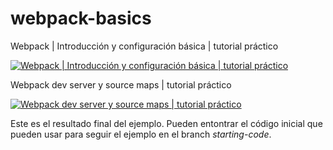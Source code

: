 # webpack-basics

Webpack | Introducción y configuración básica | tutorial práctico

[![Webpack | Introducción y configuración básica | tutorial práctico](https://img.youtube.com/vi/2UBKjshUwM8/0.jpg)](https://www.youtube.com/watch?v=2UBKjshUwM8 "Webpack | Introducción y configuración básica | tutorial práctico")

Webpack dev server y source maps | tutorial práctico

[![Webpack dev server y source maps | tutorial práctico](https://img.youtube.com/vi/bZD8qcJIEIE/0.jpg)](https://www.youtube.com/watch?v=bZD8qcJIEIE "Webpack dev server y source maps | tutorial práctico")

Este es el resultado final del ejemplo.
Pueden entontrar el código inicial que pueden usar para seguir el ejemplo en el branch *starting-code*.
